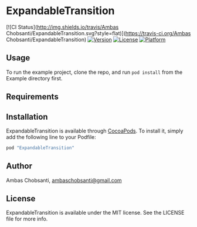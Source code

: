 # ExpandableTransition

[![CI Status](http://img.shields.io/travis/Ambas Chobsanti/ExpandableTransition.svg?style=flat)](https://travis-ci.org/Ambas Chobsanti/ExpandableTransition)
[![Version](https://img.shields.io/cocoapods/v/ExpandableTransition.svg?style=flat)](http://cocoapods.org/pods/ExpandableTransition)
[![License](https://img.shields.io/cocoapods/l/ExpandableTransition.svg?style=flat)](http://cocoapods.org/pods/ExpandableTransition)
[![Platform](https://img.shields.io/cocoapods/p/ExpandableTransition.svg?style=flat)](http://cocoapods.org/pods/ExpandableTransition)

## Usage

To run the example project, clone the repo, and run `pod install` from the Example directory first.

## Requirements

## Installation

ExpandableTransition is available through [CocoaPods](http://cocoapods.org). To install
it, simply add the following line to your Podfile:

```ruby
pod "ExpandableTransition"
```

## Author

Ambas Chobsanti, ambaschobsanti@gmail.com

## License

ExpandableTransition is available under the MIT license. See the LICENSE file for more info.
